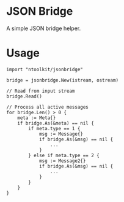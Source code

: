 # JSON Bridge

A simple JSON bridge helper.

# Usage

    import "ntoolkit/jsonbridge"

    bridge = jsonbridge.New(istream, ostream)

    // Read from input stream
    bridge.Read()

    // Process all active messages
    for bridge.Len() > 0 {
        meta := Meta{}
        if bridge.As(&meta) == nil {
            if meta.type == 1 {
                msg := Message{}
                if bridge.As(&msg) == nil {
                    ...
                }
            } else if meta.type == 2 {
                msg := Message2{}
                if bridge.As(&msg) == nil {
                    ...
                }
            }
        }
    }
